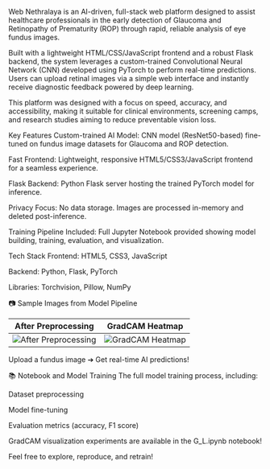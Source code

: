 Web Nethralaya is an AI-driven, full-stack web platform designed to assist healthcare professionals in the early detection of Glaucoma and Retinopathy of Prematurity (ROP) through rapid, reliable analysis of eye fundus images.

Built with a lightweight HTML/CSS/JavaScript frontend and a robust Flask backend, the system leverages a custom-trained Convolutional Neural Network (CNN) developed using PyTorch to perform real-time predictions. Users can upload retinal images via a simple web interface and instantly receive diagnostic feedback powered by deep learning.

This platform was designed with a focus on speed, accuracy, and accessibility, making it suitable for clinical environments, screening camps, and research studies aiming to reduce preventable vision loss.

Key Features Custom-trained AI Model: CNN model (ResNet50-based) fine-tuned on fundus image datasets for Glaucoma and ROP detection.

Fast Frontend: Lightweight, responsive HTML5/CSS3/JavaScript frontend for a seamless experience.

Flask Backend: Python Flask server hosting the trained PyTorch model for inference.

Privacy Focus: No data storage. Images are processed in-memory and deleted post-inference.

Training Pipeline Included: Full Jupyter Notebook provided showing model building, training, evaluation, and visualization.

Tech Stack Frontend: HTML5, CSS3, JavaScript

Backend: Python, Flask, PyTorch

Libraries: Torchvision, Pillow, NumPy

📷 Sample Images from Model Pipeline

| After Preprocessing | GradCAM Heatmap |
|---------------------|-----------------|
| ![After Preprocessing](after_preprocessing.png) | ![GradCAM Heatmap](heatmap.png) |
Upload a fundus image ➔ Get real-time AI predictions!

📚 Notebook and Model Training The full model training process, including:

Dataset preprocessing

Model fine-tuning

Evaluation metrics (accuracy, F1 score)

GradCAM visualization experiments are available in the G_L.ipynb notebook!

Feel free to explore, reproduce, and retrain!